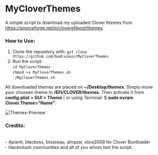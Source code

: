 # MyCloverThemes
A simple script to download my uploaded Clover themes from https://sourceforge.net/p/cloverefiboot/themes.

### How to Use:
1. Clone the repository with: `git clone https://github.com/badruzeus/MyCloverThemes`
2. Run the script:
<br>`cd MyCloverThemes`
<br>`chmod +x MyCloverThemes.sh`
<br>`./MyCloverThemes.sh`

All downloaded themes are placed on <b>~/Desktop/themes</b>. Simply move your choosen theme to <b>/EFI/CLOVER/themes</b>. Then activate it from <b>config.plist > GUI > Theme</b> | or using Terminal: $ <b>sudo nvram Clover.Theme="Name"</b>.


![Themes-Preview](https://github.com/badruzeus/MyCloverThemes/blob/master/Themes-Preview.png)

### Credits:
<br>- Apianti, blackosx, blusseau, dmazar, slice2009 for Clover Bootloader
<br>- Hackintosh communities and all of you whom test the script.
